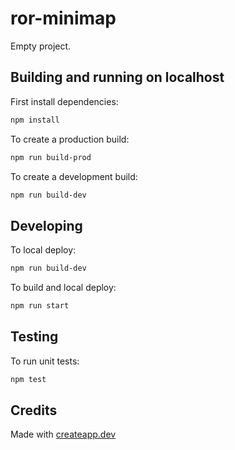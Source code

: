 # ror-minimap

Empty project.

## Building and running on localhost

First install dependencies:

```sh
npm install
```

To create a production build:

```sh
npm run build-prod
```

To create a development build:

```sh
npm run build-dev
```

## Developing

To local deploy:

```sh
npm run build-dev
```

To build and local deploy:

```sh
npm run start
```

## Testing

To run unit tests:

```sh
npm test
```

## Credits

Made with [createapp.dev](https://createapp.dev/)
